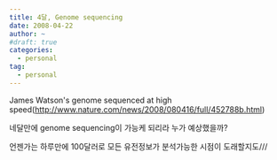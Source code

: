 ```yaml
---
title: 4달, Genome sequencing
date: 2008-04-22
author: ~
#draft: true
categories:
  - personal
tag:
  - personal
---
```




James Watson's genome sequenced at high speed(http://www.nature.com/news/2008/080416/full/452788b.html)

네달만에 genome sequencing이 가능케 되리라 누가 예상했을까?

언젠가는 하루만에 100달러로 모든 유전정보가 분석가능한 시점이 도래할지도///


 






